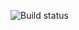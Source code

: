 ![Build status](https://github.com/doremifamiredo/cardDelivery/actions/workflows/gradle.yml/badge.svg)
